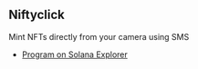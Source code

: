 ## Niftyclick

Mint NFTs directly from your camera using SMS

- [Program on Solana Explorer](https://explorer.solana.com/address/AkB78wYxMJjweth3zCeDXGqNzRSYyJa96dg2MKXt4QT9?cluster=devnet)
